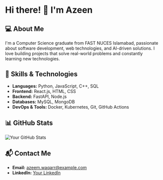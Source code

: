 # Hi there! 👋 I'm Azeen

## 💻 About Me
I'm a Computer Science graduate from FAST NUCES Islamabad, passionate about software development, web technologies, and AI-driven solutions. I love building projects that solve real-world problems and constantly learning new technologies.

## 🚀 Skills & Technologies
- **Languages:** Python, JavaScript, C++, SQL
- **Frontend:** React.js, HTML, CSS
- **Backend:** FastAPI, Node.js
- **Databases:** MySQL, MongoDB
- **DevOps & Tools:** Docker, Kubernetes, Git, GitHub Actions

## 📊 GitHub Stats
![Your GitHub Stats](https://github-readme-stats.vercel.app/api?username=your-username&show_icons=true&theme=radical)

## 📬 Contact Me
- **Email:** azeem.waqarr@example.com
- **LinkedIn:** [Your LinkedIn](https://linkedin.com/in/azeemwaqar)
